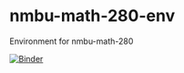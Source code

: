 # nmbu-math-280-env
Environment for nmbu-math-280

[![Binder](https://mybinder.org/badge_logo.svg)](https://mybinder.org/v2/gh/bogfjellmo/nmbu-math280-env/main?urlpath=git-pull?repo=https://github.com/bogfjellmo/nmbu-math280)
